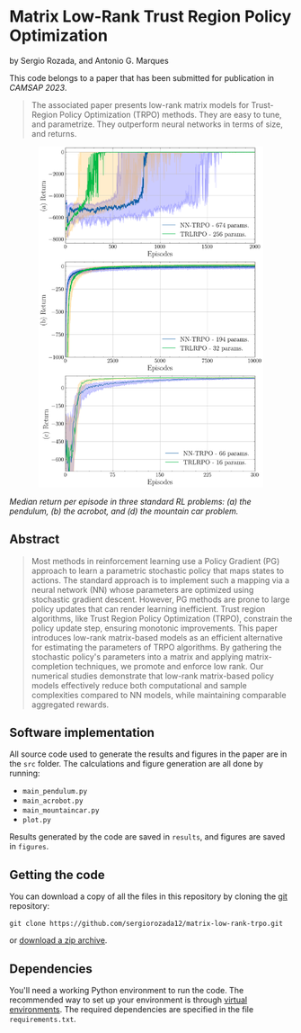 # Matrix Low-Rank Trust Region Policy Optimization

by
Sergio Rozada,
and Antonio G. Marques

This code belongs to a paper that has been submitted for publication in *CAMSAP 2023*.

> The associated paper presents low-rank matrix models for Trust-Region Policy Optimization (TRPO) methods. They are easy to tune, and parametrize. They outperform neural networks in terms of size, and returns.

<p align="center">
    <img src="figures/res.png" alt="drawing" width="400"/>
</p>


*Median return per episode in three standard RL problems:
(a) the pendulum, (b) the acrobot, and (d) the mountain car problem.*


## Abstract

> Most methods in reinforcement learning use a Policy Gradient (PG) approach to learn a parametric stochastic policy that maps states to actions. The standard approach is to implement such a mapping via a neural network (NN) whose parameters are optimized using stochastic gradient descent. However, PG methods are prone to large policy updates that can render learning inefficient. Trust region algorithms, like Trust Region Policy Optimization (TRPO), constrain the policy update step, ensuring monotonic improvements. This paper introduces low-rank matrix-based models as an efficient alternative for estimating the parameters of TRPO algorithms. By gathering the stochastic policy's parameters into a matrix and applying matrix-completion techniques, we promote and enforce low rank. Our numerical studies demonstrate that low-rank matrix-based policy models effectively reduce both computational and sample complexities compared to NN models, while maintaining comparable aggregated rewards.


## Software implementation

All source code used to generate the results and figures in the paper are in the `src` folder. The calculations and figure generation are all done by running:
* `main_pendulum.py`
* `main_acrobot.py`
* `main_mountaincar.py`
* `plot.py`

Results generated by the code are saved in `results`, and figures are saved in `figures`.


## Getting the code

You can download a copy of all the files in this repository by cloning the
[git](https://github.com/sergiorozada12/matrix-low-rank-trpo) repository:

    git clone https://github.com/sergiorozada12/matrix-low-rank-trpo.git

or [download a zip archive](https://github.com/sergiorozada12/matrix-low-rank-trpo/archive/refs/heads/main.zip).


## Dependencies

You'll need a working Python environment to run the code.
The recommended way to set up your environment is through [virtual environments](https://docs.python.org/3/library/venv.html). The required dependencies are specified in the file `requirements.txt`.
